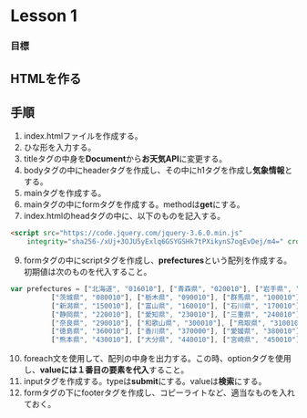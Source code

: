 # Lesson 1
### 目標
HTMLを作る
---
## 手順
1. index.htmlファイルを作成する。
2. ひな形を入力する。
3. titleタグの中身を**Document**から**お天気API**に変更する。
4. bodyタグの中にheaderタグを作成し、その中にh1タグを作成し**気象情報**とする。
5. mainタグを作成する。
6. mainタグの中にformタグを作成する。methodは**get**にする。
7. index.htmlのheadタグの中に、以下のものを記入する。
```html
<script src="https://code.jquery.com/jquery-3.6.0.min.js"
    integrity="sha256-/xUj+3OJU5yExlq6GSYGSHk7tPXikynS7ogEvDej/m4=" crossorigin="anonymous"></script>
```
9. formタグの中にscriptタグを作成し、**prefectures**という配列を作成する。初期値は次のものを代入すること。
```javascript
var prefectures = ["北海道", "016010"], ["青森県", "020010"], ["岩手県", "030010"], ["宮城県", "040010"], ["秋田県", "050010"], ["山形県", "060010"], ["福島県", "070010"],
          ["茨城県", "080010"], ["栃木県", "090010"], ["群馬県", "100010"], ["埼玉県", "110010"], ["千葉県", "120010"], ["東京都", "130010"], ["神奈川県", "140010"],
          ["新潟県", "150010"], ["富山県", "160010"], ["石川県", "170010"], ["福井県", "180010"], ["山梨県", "190010"], ["長野県", "200010"], ["岐阜県", "210010"],
          ["静岡県", "220010"], ["愛知県", "230010"], ["三重県", "240010"], ["滋賀県", "250010"], ["京都府", "260010"], ["大阪府", "270000"], ["兵庫県", "280010"],
          ["奈良県", "290010"], ["和歌山県", "300010"], ["鳥取県", "310010"], ["島根県", "320010"], ["岡山県", "330010"], ["広島県", "340010"], ["山口県", "350020"],
          ["徳島県", "360010"], ["香川県", "370000"], ["愛媛県", "380010"], ["高知県", "390010"], ["福岡県", "400010"], ["佐賀県", "410010"], ["長崎県", "420010"],
          ["熊本県", "430010"], ["大分県", "440010"], ["宮崎県", "450010"], ["鹿児島県", "460010"], ["沖縄県", "471010"]
```
10. foreach文を使用して、配列の中身を出力する。この時、optionタグを使用し、**valueには１番目の要素を代入**すること。
11. inputタグを作成する。typeは**submit**にする。valueは**検索**にする。
12. formタグの下にfooterタグを作成し、コピーライトなど、適当なものを入れておく。